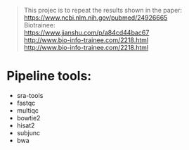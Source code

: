 > This projec is to repeat the results shown in the paper:  
https://www.ncbi.nlm.nih.gov/pubmed/24926665  
> Biotrainee:  
<https://www.jianshu.com/p/a84cd44bac67>  
<http://www.bio-info-trainee.com/2218.html>  
http://www.bio-info-trainee.com/2218.html  


# Pipeline tools:  
*  sra-tools
*  fastqc
*  multiqc
*  bowtie2
*  hisat2
*  subjunc
*  bwa

